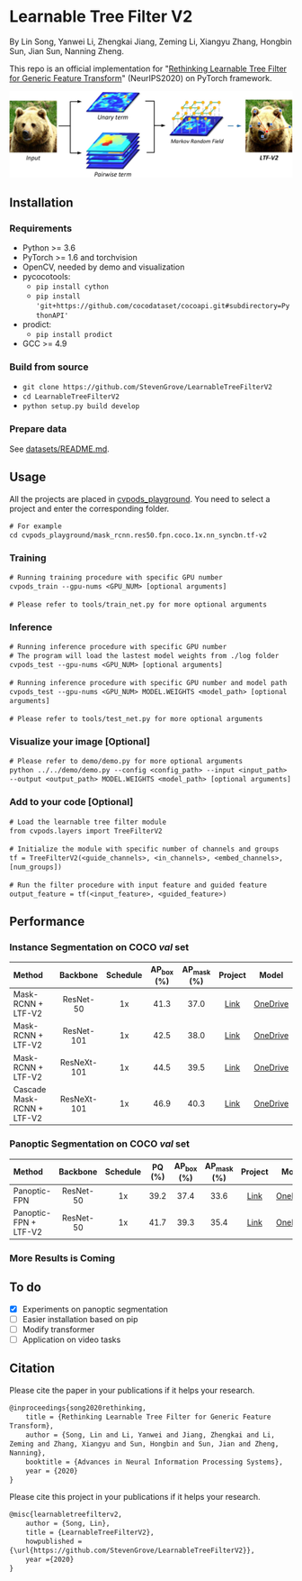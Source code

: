 # Learnable Tree Filter V2
By Lin Song, Yanwei Li, Zhengkai Jiang, Zeming Li, Xiangyu Zhang, Hongbin Sun, Jian Sun, Nanning Zheng.

This repo is an official implementation for "[Rethinking Learnable Tree Filter for Generic Feature Transform](https://papers.nips.cc/paper/2020/file/2952351097998ac1240cb2ab7333a3d2-Paper.pdf)" (NeurIPS2020) on PyTorch framework. 

![introduce image](demo/introduction.jpg)

## Installation
### Requirements
- Python >= 3.6
- PyTorch >= 1.6 and torchvision
- OpenCV, needed by demo and visualization
- pycocotools: 
	- `pip install cython`
	- `pip install 'git+https://github.com/cocodataset/cocoapi.git#subdirectory=PythonAPI'`
- prodict:
  - `pip install prodict`
- GCC >= 4.9

### Build from source
- `git clone https://github.com/StevenGrove/LearnableTreeFilterV2`
- `cd LearnableTreeFilterV2`
- `python setup.py build develop`
### Prepare data
See [datasets/README.md](datasets/README.md).

## Usage
All the projects are placed in  [cvpods_playground](cvpods_playground). You need to select a project and enter the corresponding folder.
```
# For example
cd cvpods_playground/mask_rcnn.res50.fpn.coco.1x.nn_syncbn.tf-v2
```

### Training
```
# Running training procedure with specific GPU number
cvpods_train --gpu-nums <GPU_NUM> [optional arguments]

# Please refer to tools/train_net.py for more optional arguments
```

### Inference
```
# Running inference procedure with specific GPU number
# The program will load the lastest model weights from ./log folder
cvpods_test --gpu-nums <GPU_NUM> [optional arguments]

# Running inference procedure with specific GPU number and model path
cvpods_test --gpu-nums <GPU_NUM> MODEL.WEIGHTS <model_path> [optional arguments]

# Please refer to tools/test_net.py for more optional arguments
```

### Visualize your image [Optional]
```
# Please refer to demo/demo.py for more optional arguments
python ../../demo/demo.py --config <config_path> --input <input_path> --output <output_path> MODEL.WEIGHTS <model_path> [optional arguments]
```

### Add  to your code [Optional]
```
# Load the learnable tree filter module
from cvpods.layers import TreeFilterV2

# Initialize the module with specific number of channels and groups
tf = TreeFilterV2(<guide_channels>, <in_channels>, <embed_channels>, [num_groups])

# Run the filter procedure with input feature and guided feature
output_feature = tf(<input_feature>, <guided_feature>)
```

## Performance

### Instance Segmentation on COCO *val* set
 Method | Backbone | Schedule | AP<sub>box</sub> (%) |  AP<sub>mask</sub> (%)  | Project | Model
:--|:--:|:--:|:--:|:--:|:--:|:--:
 Mask-RCNN + LTF-V2 | ResNet-50 | 1x | 41.3 | 37.0 | [Link](cvpods_playground/mask_rcnn.res50.fpn.coco.1x.nn_syncbn.tf-v2) | [OneDrive](https://stuxjtueducn-my.sharepoint.com/:u:/g/personal/stevengrove_stu_xjtu_edu_cn/EW-xLWNueF5AhfiZND3629kBcAJX5lkqjVH0v1tOoKhj4g?e=ONjwkJ) 
 Mask-RCNN + LTF-V2 | ResNet-101 | 1x | 42.5 | 38.0 | [Link](cvpods_playground/mask_rcnn.res101.fpn.coco.1x.nn_syncbn.tf-v2) | [OneDrive](https://stuxjtueducn-my.sharepoint.com/:u:/g/personal/stevengrove_stu_xjtu_edu_cn/EfwmbE6G-wVOpqigQI4ufwsBGvku_rIy2fSjWTF31omLhw?e=WJ4O35) 
 Mask-RCNN + LTF-V2 | ResNeXt-101 | 1x | 44.5 | 39.5 | [Link](cvpods_playground/mask_rcnn.x101.fpn.coco.1x.nn_syncbn.tf-v2) | [OneDrive](https://stuxjtueducn-my.sharepoint.com/:u:/g/personal/stevengrove_stu_xjtu_edu_cn/Ea9aXXBIQeBAqDhopUPo_XwBwIYXPs9B-nqCuVQ638TfEw?e=NzB1l3) 
 Cascade Mask-RCNN + LTF-V2 | ResNeXt-101 | 1x | 46.9 | 40.3 | [Link](cvpods_playground/cascade.x101.fpn.coco.1x.nn_syncbn.tf-v2) | [OneDrive](https://stuxjtueducn-my.sharepoint.com/:u:/g/personal/stevengrove_stu_xjtu_edu_cn/EeE4XLyBSdVOgYA3tixn-gQBrZ0GzUKUO65424YY0Nh3zQ?e=7O5cnJ) 

### Panoptic Segmentation on COCO *val* set

| Method                | Backbone  | Schedule | PQ (%) | AP<sub>box</sub> (%) | AP<sub>mask</sub> (%) |                           Project                            |                            Model                             |
| :-------------------- | :-------: | :------: | :----: | :------------------: | :-------------------: | :----------------------------------------------------------: | :----------------------------------------------------------: |
| Panoptic-FPN          | ResNet-50 |    1x    |  39.2  |         37.4         |         33.6          | [Link](cvpods_playground/panoptic_fpn.res50.fpn.coco.1x.nn_syncbn) | [OneDrive](https://stuxjtueducn-my.sharepoint.com/:u:/g/personal/stevengrove_stu_xjtu_edu_cn/EXQgJ3Q7DWhIoiZDH6t-rhEBBI3Bl9ulEhZBkDdLzSdABQ?e=mCgWhg) |
| Panoptic-FPN + LTF-V2 | ResNet-50 |    1x    |  41.7  |         39.3         |         35.4          | [Link](cvpods_playground/panoptic_fpn.res50.fpn.coco.1x.nn_syncbn.tf-v2) | [OneDrive](https://stuxjtueducn-my.sharepoint.com/:u:/g/personal/stevengrove_stu_xjtu_edu_cn/Ef4H8Pe_XahEmXaloEI260cBzyviRyI_u2w8ANWB24CSog?e=RwaELg) |

### More Results is Coming


## To do
- [x] Experiments on panoptic segmentation
- [ ] Easier installation based on pip
- [ ] Modify transformer
- [ ] Application on video tasks

## Citation

Please cite the paper in your publications if it helps your research.

```
@inproceedings{song2020rethinking,
    title = {Rethinking Learnable Tree Filter for Generic Feature Transform},
    author = {Song, Lin and Li, Yanwei and Jiang, Zhengkai and Li, Zeming and Zhang, Xiangyu and Sun, Hongbin and Sun, Jian and Zheng, Nanning},
    booktitle = {Advances in Neural Information Processing Systems},
    year = {2020}
}
```

Please cite this project in your publications if it helps your research.
```
@misc{learnabletreefilterv2,
    author = {Song, Lin},
    title = {LearnableTreeFilterV2},
    howpublished = {\url{https://github.com/StevenGrove/LearnableTreeFilterV2}},
    year ={2020}
}
```